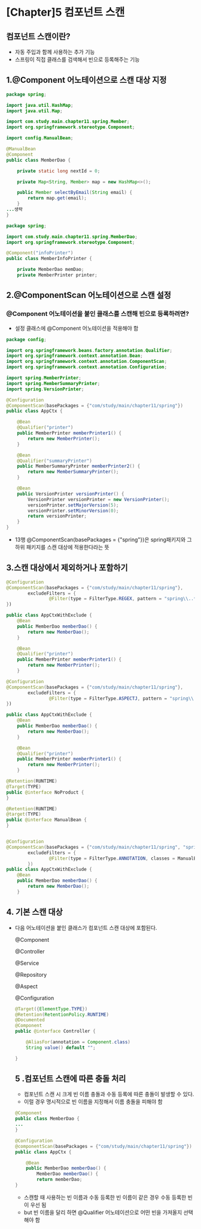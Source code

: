 # [Chapter]5 컴포넌트 스캔

## 컴포넌트 스캔이란?

- 자동 주입과 함께 사용하는 추가 기능
- 스프링이 직접 클래스를 검색해서 빈으로 등록해주는 기능

## 1.@Component 어노테이션으로 스캔 대상 지정

```java
package spring;

import java.util.HashMap;
import java.util.Map;

import com.study.main.chapter11.spring.Member;
import org.springframework.stereotype.Component;

import config.ManualBean;

@ManualBean
@Component
public class MemberDao {

    private static long nextId = 0;

    private Map<String, Member> map = new HashMap<>();

    public Member selectByEmail(String email) {
        return map.get(email);
    }
...생략
}
```

```java
package spring;

import com.study.main.chapter11.spring.MemberDao;
import org.springframework.stereotype.Component;

@Component("infoPrinter")
public class MemberInfoPrinter {

    private MemberDao memDao;
    private MemberPrinter printer;
```

## 2.@ComponentScan 어노테이션으로 스캔 설정

### @Component 어노테이션을 붙인 클래스를 스캔해 빈으로 등록하려면?

- 설정 클래스에 @Component 어노테이션을 적용해야 함

```java
package config;

import org.springframework.beans.factory.annotation.Qualifier;
import org.springframework.context.annotation.Bean;
import org.springframework.context.annotation.ComponentScan;
import org.springframework.context.annotation.Configuration;

import spring.MemberPrinter;
import spring.MemberSummaryPrinter;
import spring.VersionPrinter;

@Configuration
@ComponentScan(basePackages = {"com/study/main/chapter11/spring"})
public class AppCtx {

    @Bean
    @Qualifier("printer")
    public MemberPrinter memberPrinter1() {
        return new MemberPrinter();
    }

    @Bean
    @Qualifier("summaryPrinter")
    public MemberSummaryPrinter memberPrinter2() {
        return new MemberSummaryPrinter();
    }

    @Bean
    public VersionPrinter versionPrinter() {
        VersionPrinter versionPrinter = new VersionPrinter();
        versionPrinter.setMajorVersion(5);
        versionPrinter.setMinorVersion(0);
        return versionPrinter;
    }
}
```

- 13행 @ComponentScan(basePackages = {"spring"})은 spring패키지와 그 하위 패키지를 스캔 대상에 적용한다라는 뜻

## 3.스캔 대상에서 제외하거나 포함하기

```java
@Configuration
@ComponentScan(basePackages = {"com/study/main/chapter11/spring"},
        excludeFilters = {
                @Filter(type = FilterType.REGEX, pattern = "spring\\..*Dao"))			
})

public class AppCtxWithExclude {
    @Bean
    public MemberDao memberDao() {
        return new MemberDao();
    }

    @Bean
    @Qualifier("printer")
    public MemberPrinter memberPrinter1() {
        return new MemberPrinter();
    }
```

```java
@Configuration
@ComponentScan(basePackages = {"com/study/main/chapter11/spring"},
        excludeFilters = {
                @Filter(type = FilterType.ASPECTJ, pattern = "spring\\..*Dao"))			
})

public class AppCtxWithExclude {
    @Bean
    public MemberDao memberDao() {
        return new MemberDao();
    }

    @Bean
    @Qualifier("printer")
    public MemberPrinter memberPrinter1() {
        return new MemberPrinter();
    }
```

```java
@Retention(RUNTIME)
@Target(TYPE)
public @interface NoProduct {
}

@Retention(RUNTIME)
@target(TYPE)
public @interface ManualBean {
}
```

```java

@Configuration
@ComponentScan(basePackages = {"com/study/main/chapter11/spring", "spring2"},
        excludeFilters = {
                @Filter(type = FilterType.ANNOTATION, classes = ManualBean.class)
        })
public class AppCtxWithExclude {
    @Bean
    public MemberDao memberDao() {
        return new MemberDao();
    }
```

## 4. 기본 스캔 대상

- 다음 어노테이션을 붙인 클래스가 컴포넌트 스캔 대상에 포함된다.
    
    @Component
    
    @Controller
    
    @Service
    
    @Repository
    
    @Aspect
    
    @Configuration
    
    ```java
    @Target({ElementType.TYPE})
    @Retention(RetentionPolicy.RUNTIME)
    @Documented
    @Component
    public @interface Controller {
    
    	@AliasFor(annotation = Component.class)
    	String value() default "";
    
    }
    ```
    
    ## 5 .컴포넌트 스캔에 따른 충돌 처리
    
    - 컴포넌트 스캔 시 크게 빈 이름 충돌과 수동 등록에 따른 충돌이 발생할 수 있다.
    - 이럴 경우 명시적으로 빈 이름을 지정해서 이름 충돌을 피해야 함

    ```java
    @Component
    public class MemberDao {
    ...
    }
    ```

    ```java
    @Configuration
    @componentScan(basePackages = {"com/study/main/chapter11/spring"})
    public class AppCtx {
    
    	@Bean
    	public MemberDao memberDao() {
    		MemberDao memberDao() {
    		return memberDao;
    }
    ```
    
    - 스캔할 때 사용하는 빈 이름과 수동 등록한 빈 이름이 같은 경우 수동 등록한 빈이 우선 됨
    - but 빈 이름을 달리 하면 @Qualifier 어노테이션으로 어떤 빈을 가져올지 선택해야 함